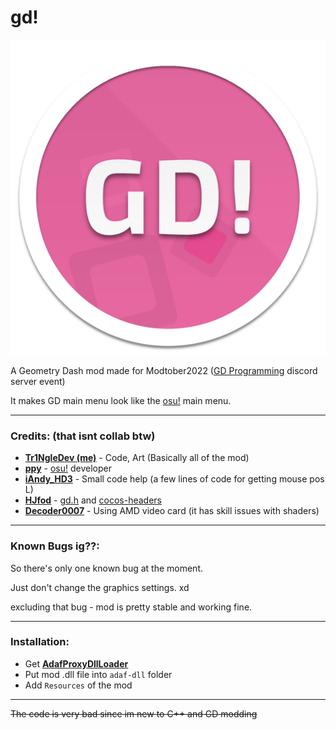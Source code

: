 # gd!
![](ResourcesLOL/osuMenu/gdlogo-uhd.png)

A Geometry Dash mod made for Modtober2022 ([GD Programming](https://discord.gg/zHZt3kvxk8 "GD Programming") discord server event)

It makes GD main menu look like the [osu!](https://osu.ppy.sh/home "osu!") main menu.

------------

### Credits: (that isnt collab btw)
 - **[Tr1NgleDev (me)](https://github.com/Tr1NgleDev "Tr1NgleDev (me)")** - Code, Art (Basically all of the mod)
 - **[ppy](https://github.com/peppy "ppy")** - [osu!](https://osu.ppy.sh/home "osu!") developer
 - **[iAndy_HD3](https://github.com/iAndyHD3 "iAndy_HD3")** - Small code help (a few lines of code for getting mouse pos L)
 - **[HJfod](https://github.com/HJfod "HJfod")** - [gd.h](https://github.com/HJfod/gd.h "gd.h") and [cocos-headers](https://github.com/HJfod/cocos-headers "cocos-headers")
 - **[Decoder0007](https://www.github.com/Decoder0007 "AMD user :trollskullirl:")** - Using AMD video card (it has skill issues with shaders)

------------

### Known Bugs ig??:
 So there's only one known bug at the moment.

 Just don't change the graphics settings. xd

 excluding that bug - mod is pretty stable and working fine.

------------

### Installation:
 - Get **[AdafProxyDllLoader](https://github.com/adafcaefc/ProxyDllLoader "h")**
  - Put mod .dll file into `adaf-dll` folder
  - Add `Resources` of the mod

------------

~~The code is very bad since im new to C++ and GD modding~~

